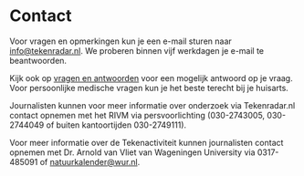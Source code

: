 # Contact

Voor vragen en opmerkingen kun je een e-mail sturen naar info@tekenradar.nl. We proberen binnen vijf werkdagen je e-mail te beantwoorden.


Kijk ook op [vragen en antwoorden](/faq) voor een mogelijk antwoord op je vraag. Voor persoonlijke medische vragen kun je het beste terecht bij je huisarts.


Journalisten kunnen voor meer informatie over onderzoek via Tekenradar.nl contact opnemen met het RIVM via persvoorlichting (030-2743005, 030-2744049 of buiten kantoortijden 030-2749111).


Voor meer informatie over de Tekenactiviteit kunnen journalisten contact opnemen met Dr. Arnold van Vliet van Wageningen University via 0317-485091 of natuurkalender@wur.nl.
